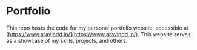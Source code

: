 # Portfolio

This repo hosts the code for my personal portfolio website, accessible at [https://www.aravindd.in/](https://www.aravindd.in/). This website serves as a showcase of my skills, projects, and others.
